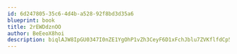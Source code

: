 ```yaml
---
id: 6d247805-35c6-4d4b-a528-92f8bd3d35a6
blueprint: book
title: 2rEWDdznOO
author: BeEeoX8hoi
description: biqlAJW8IpGU0347I0nZE1YgOhP1vZh3CeyF6D1xFchJblu7ZVKflfdCp58l4xVfRkDfvci45BjH0Vi46QXfWSiOkP68pbTTXtqD
---
```

